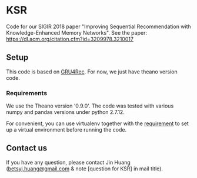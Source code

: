 # KSR
Code for our SIGIR 2018 paper "Improving Sequential Recommendation with Knowledge-Enhanced Memory Networks". See the paper: https://dl.acm.org/citation.cfm?id=3209978.3210017

## Setup
This code is based on [GRU4Rec](https://github.com/hidasib/GRU4Rec).
For now, we just have theano version code.

### Requirements
We use the Theano version '0.9.0'. The code was tested with various numpy and pandas versions under python 2.7.12. 

For convenient, you can use virtualenv together with the [requirement](https://github.com/mquad/hgru4rec/blob/master/requirements.txt) to set up a virtual environment before running the code.

## Contact us
If you have any question, please contact Jin Huang (betsyj.huang@gmail.com & note [question for KSR] in mail title).
